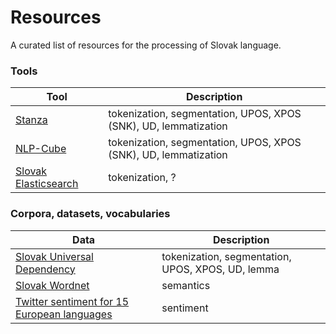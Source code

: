 # Resources
A curated list of resources for the processing of Slovak language.

### Tools

| Tool | Description |
|------|-------------|
| [Stanza](https://github.com/stanfordnlp/stanza) | tokenization, segmentation, UPOS, XPOS (SNK), UD, lemmatization |
| [NLP-Cube](https://github.com/adobe/NLP-Cube) | tokenization, segmentation, UPOS, XPOS (SNK), UD, lemmatization |
| [Slovak Elasticsearch](https://github.com/essential-data/elasticsearch-sk) | tokenization, ? |

### Corpora, datasets, vocabularies

| Data | Description |
|------|-------------|
| [Slovak Universal Dependency](https://github.com/UniversalDependencies/UD_Slovak-SNK) | tokenization, segmentation, UPOS, XPOS, UD, lemma |
| [Slovak Wordnet](https://korpus.sk/WordNet.html) | semantics |
| [Twitter sentiment for 15 European languages](https://www.clarin.si/repository/xmlui/handle/11356/1054) | sentiment |

